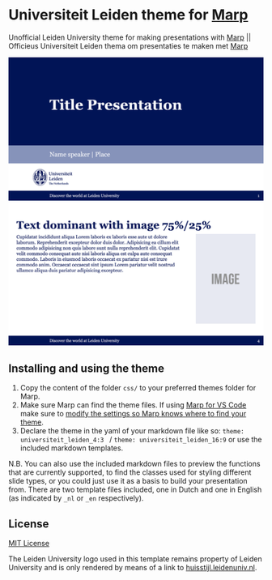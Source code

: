 # Universiteit Leiden theme for [Marp](https://github.com/marp-team/marp)
Unofficial Leiden University theme for making presentations with [Marp](https://github.com/marp-team/marp) || Officieus Universiteit Leiden thema om presentaties te maken met [Marp](https://github.com/marp-team/marp)

![title-slide](/media/title-slide.png)
![slide](/media/slide.png)

## Installing and using the theme
1. Copy the content of the folder `css/` to your preferred themes folder for Marp.
2. Make sure Marp can find the theme files. If using [Marp for VS Code](https://marketplace.visualstudio.com/items?itemName=marp-team.marp-vscode) make sure to [modify the settings so Marp knows where to find your theme](https://marketplace.visualstudio.com/items?itemName=marp-team.marp-vscode#use-custom-theme-css).
3. Declare the theme in the yaml of your markdown file like so: `theme: universiteit_leiden_4:3
` / `theme: universiteit_leiden_16:9` or use the included markdown templates.

N.B. You can also use the included markdown files to preview the functions that are currently supported, to find the classes used for styling different slide types, or you could just use it as a basis to build your presentation from. There are two template files included, one in Dutch and one in English (as indicated by `_nl` or `_en` respectively).

## License
[MIT License](LICENSE)

The Leiden University logo used in this template remains property of Leiden University and is only rendered by means of a link to [huisstijl.leidenuniv.nl](https://huisstijl.leidenuniv.nl).